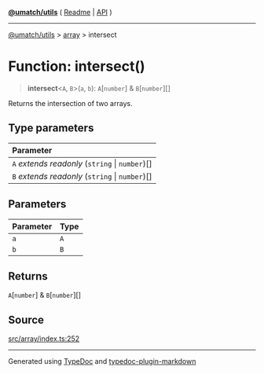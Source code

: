 [**@umatch/utils**](../../README.md) ( [Readme](../../README.md) \| [API](../../API.md) )

---

[@umatch/utils](../../API.md) > [array](../README.md) > intersect

# Function: intersect()

> **intersect**\<`A`, `B`\>(`a`, `b`): `A`[`number`] & `B`[`number`][]

Returns the intersection of two arrays.

## Type parameters

| Parameter                                         |
| :------------------------------------------------ |
| `A` _extends_ _readonly_ (`string` \| `number`)[] |
| `B` _extends_ _readonly_ (`string` \| `number`)[] |

## Parameters

| Parameter | Type |
| :-------- | :--- |
| `a`       | `A`  |
| `b`       | `B`  |

## Returns

`A`[`number`] & `B`[`number`][]

## Source

[src/array/index.ts:252](https://github.com/umatch-oficial/utils/blob/00cf87f/src/array/index.ts#L252)

---

Generated using [TypeDoc](https://typedoc.org/) and [typedoc-plugin-markdown](https://www.npmjs.com/package/typedoc-plugin-markdown)
